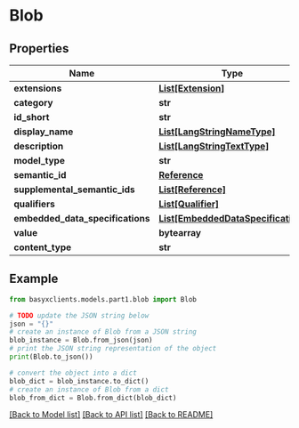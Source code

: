# Blob


## Properties

Name | Type | Description | Notes
------------ | ------------- | ------------- | -------------
**extensions** | [**List[Extension]**](Extension.md) |  | [optional] 
**category** | **str** |  | [optional] 
**id_short** | **str** |  | [optional] 
**display_name** | [**List[LangStringNameType]**](LangStringNameType.md) |  | [optional] 
**description** | [**List[LangStringTextType]**](LangStringTextType.md) |  | [optional] 
**model_type** | **str** |  | 
**semantic_id** | [**Reference**](Reference.md) |  | [optional] 
**supplemental_semantic_ids** | [**List[Reference]**](Reference.md) |  | [optional] 
**qualifiers** | [**List[Qualifier]**](Qualifier.md) |  | [optional] 
**embedded_data_specifications** | [**List[EmbeddedDataSpecification]**](EmbeddedDataSpecification.md) |  | [optional] 
**value** | **bytearray** |  | [optional] 
**content_type** | **str** |  | 

## Example

```python
from basyxclients.models.part1.blob import Blob

# TODO update the JSON string below
json = "{}"
# create an instance of Blob from a JSON string
blob_instance = Blob.from_json(json)
# print the JSON string representation of the object
print(Blob.to_json())

# convert the object into a dict
blob_dict = blob_instance.to_dict()
# create an instance of Blob from a dict
blob_from_dict = Blob.from_dict(blob_dict)
```
[[Back to Model list]](../README.md#documentation-for-models) [[Back to API list]](../README.md#documentation-for-api-endpoints) [[Back to README]](../README.md)


